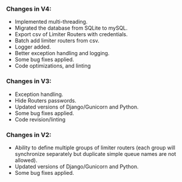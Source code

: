 ### Changes in V4:
- Implemented multi-threading.
- Migrated the database from SQLite to mySQL.
- Export csv of Limiter Routers with credentials.
- Batch add limiter routers from csv.
- Logger added.
- Better exception handling and logging.
- Some bug fixes applied.
- Code optimizations, and linting

### Changes in V3:
- Exception handling.
- Hide Routers passwords.
- Updated versions of Django/Gunicorn and Python.
- Some bug fixes applied.
- Code revision/linting

### Changes in V2:

- Ability to define multiple groups of limiter routers (each group will synchronize separately but duplicate simple queue names are not allowed).
- Updated versions of Django/Gunicorn and Python.
- Some bug fixes applied.
